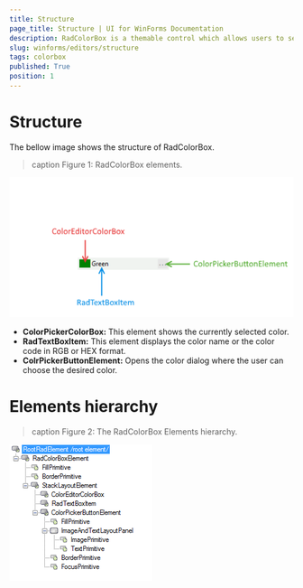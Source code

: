```yaml
---
title: Structure
page_title: Structure | UI for WinForms Documentation
description: RadColorBox is a themable control which allows users to select a color from a color dialog or to directly type it in the text field.
slug: winforms/editors/structure
tags: colorbox
published: True
position: 1
---
```


# Structure

The bellow image shows the structure of RadColorBox.

>caption Figure 1: RadColorBox elements.

![colorbox-structure 001](images/colorbox-structure001.png)

* __ColorPickerColorBox:__ This element shows the currently selected color.
* __RadTextBoxItem:__ This element displays the color name or the color code in RGB or HEX format. 
* __ColrPickerButtonElement:__ Opens the color dialog where the user can choose the desired color. 


# Elements hierarchy

>caption Figure 2: The RadColorBox Elements hierarchy.

 ![colorbox-structure 001](images/colorbox-structure002.png)